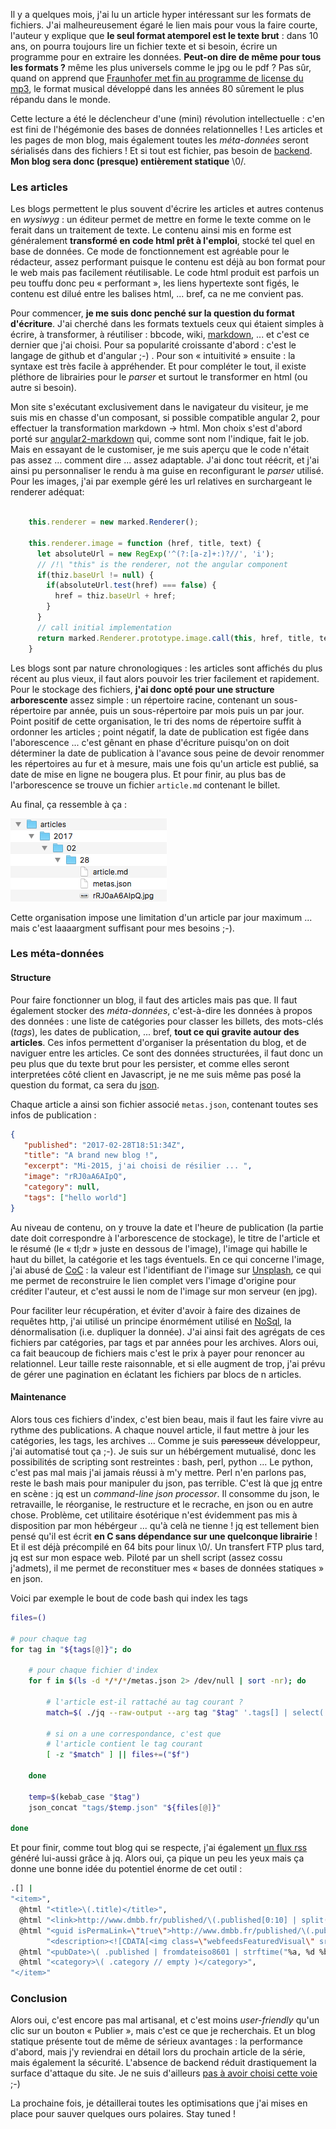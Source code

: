 Il y a quelques mois, j'ai lu un article hyper intéressant sur les formats de fichiers. J'ai malheureusement égaré le lien mais pour vous la faire courte, l'auteur y explique que **le seul format atemporel est le texte brut** : dans 10 ans, on pourra toujours lire un fichier texte et si besoin, écrire un programme pour en extraire les données. **Peut-on dire de même pour tous les formats ?** même les plus universels comme le jpg ou le pdf ? Pas sûr, quand on apprend que [Fraunhofer met fin au programme de license du mp3](http://www.numerama.com/tech/257967-le-mp3-est-mort-mais-vous-pouvez-toujours-en-ecouter.html), le format musical développé dans les années 80 sûrement le plus répandu dans le monde.

Cette lecture a été le déclencheur d'une (mini) révolution intellectuelle : c'en est fini de l'hégémonie des bases de données relationnelles ! Les articles et les pages de mon blog, mais également toutes les *méta-données* seront sérialisés dans des fichiers ! Et si tout est fichier, pas besoin de [backend](https://www.alticreation.com/difference-developpeur-front-end-et-developpeur-back-end/). **Mon blog sera donc (presque) entièrement statique** \0/.

### Les articles 

Les blogs permettent le plus souvent d'écrire les articles et autres contenus en *wysiwyg* : un éditeur permet de mettre en forme le texte comme on le ferait dans un traitement de texte. Le contenu ainsi mis en forme est généralement **transformé en code html prêt à l'emploi**, stocké tel quel en base de données. Ce mode de fonctionnement est agréable pour le rédacteur, assez performant puisque le contenu est déjà au bon format pour le web mais pas facilement réutilisable. Le code html produit est parfois un peu touffu donc peu «&nbsp;performant&nbsp;», les liens hypertexte sont figés, le contenu est dilué entre les balises html, ... bref, ca ne me convient pas.

Pour commencer, **je me suis donc penché sur la question du format d'écriture**. J'ai cherché dans les formats textuels ceux qui étaient simples à écrire, à transformer, à réutiliser : bbcode, wiki, [markdown](https://daringfireball.net/projects/markdown/syntax), ... et c'est ce dernier que j'ai choisi. Pour sa popularité croissante d'abord : c'est le langage de github et d'angular ;-) . Pour son « intuitivité » ensuite : la syntaxe est très facile à appréhender. Et pour compléter le tout, il existe pléthore de librairies pour le *parser* et surtout le transformer en html (ou autre si besoin).

Mon site s'exécutant exclusivement dans le navigateur du visiteur, je me suis mis en chasse d'un composant, si possible compatible angular 2, pour effectuer la transformation markdown -&gt; html. Mon choix s'est d'abord porté sur [angular2-markdown](https://github.com/dimpu/angular2-markdown) qui, comme sont nom l'indique, fait le job. Mais en essayant de le customiser, je me suis aperçu que le code n'était pas assez ... comment dire ... assez adaptable. J'ai donc tout réécrit, et j'ai ainsi pu personnaliser le rendu à ma guise en reconfigurant le *parser* utilisé. Pour les images, j'ai par exemple géré les url relatives en surchargeant le renderer adéquat:

```js

    this.renderer = new marked.Renderer();

    this.renderer.image = function (href, title, text) {
      let absoluteUrl = new RegExp('^(?:[a-z]+:)?//', 'i');
      // /!\ "this" is the renderer, not the angular component
      if(thiz.baseUrl != null) {
        if(absoluteUrl.test(href) === false) {
          href = thiz.baseUrl + href;
        }
      }
      // call initial implementation
      return marked.Renderer.prototype.image.call(this, href, title, text);
    }

```

Les blogs sont par nature chronologiques : les articles sont affichés du plus récent au plus vieux, il faut alors pouvoir les trier facilement et rapidement. Pour le stockage des fichiers, **j'ai donc opté pour une structure arborescente** assez simple : un répertoire racine, contenant un sous-répertoire par année, puis un sous-répertoire par mois puis un par jour. Point positif de cette organisation, le tri des noms de répertoire suffit à ordonner les articles ; point négatif, la date de publication est figée dans l'aborescence ... c'est gênant en phase d'écriture puisqu'on on doit déterminer la date de publication à l'avance sous peine de devoir renommer les répertoires au fur et à mesure, mais une fois qu'un article est publié, sa date de mise en ligne ne bougera plus. Et pour finir, au plus bas de l'arborescence se trouve un fichier `article.md` contenant le billet.

Au final, ça ressemble à ça :

![Structure des articles](structure_articles.png)

Cette organisation impose une limitation d'un article par jour maximum ... mais c'est laaaargment suffisant pour mes besoins ;-).

### Les méta-données

#### Structure

Pour faire fonctionner un blog, il faut des articles mais pas que. Il faut également stocker des *méta-données*, c'est-à-dire les données à propos des données : une liste de catégories pour classer les billets, des mots-clés (*tags*), les dates de publication, ... bref, **tout ce qui gravite autour des articles**. Ces infos permettent d'organiser la présentation du blog, et de naviguer entre les articles. Ce sont des données structurées, il faut donc un peu plus que du texte brut pour les persister, et comme elles seront interpretées côté client en Javascript, je ne me suis même pas posé la question du format, ca sera du [json](http://json.org). 

Chaque article a ainsi son fichier associé `metas.json`, contenant toutes ses infos de publication :

```json
{
   "published": "2017-02-28T18:51:34Z",
   "title": "A brand new blog !",
   "excerpt": "Mi-2015, j'ai choisi de résilier ... ",
   "image": "rRJ0aA6AIpQ",
   "category": null,
   "tags": ["hello world"]
}
```
Au niveau de contenu, on y trouve la date et l'heure de publication (la partie date doit correspondre à l'arborescence de stockage), le titre de l'article et le résumé (le « tl;dr » juste en dessous de l'image), l'image qui habille le haut du billet, la catégorie et les tags éventuels. En ce qui concerne l'image, j'ai abusé de [CoC](https://fr.wikipedia.org/wiki/Convention_plutôt_que_configuration) : la valeur est l'identifiant de l'image sur [Unsplash](http://unsplash.com), ce qui me permet de reconstruire le lien complet vers l'image d'origine pour créditer l'auteur, et c'est aussi le nom de l'image sur mon serveur (en jpg).

Pour faciliter leur récupération, et éviter d'avoir à faire des dizaines de requêtes http, j'ai utilisé un principe énormément utilisé en [NoSql](https://fr.wikipedia.org/wiki/NoSQL), la dénormalisation (i.e. dupliquer la donnée). J'ai ainsi fait des agrégats de ces fichiers par catégories, par tags et par années pour les archives. Alors oui, ca fait beaucoup de fichiers mais c'est le prix à payer pour renoncer au relationnel. Leur taille reste raisonnable, et si elle augment de trop, j'ai prévu de gérer une pagination en éclatant les fichiers par blocs de n articles.

#### Maintenance

Alors tous ces fichiers d'index, c'est bien beau, mais il faut les faire vivre au rythme des publications. A chaque nouvel article, il faut mettre à jour les catégories, les tags, les archives ... Comme je suis ~~paresseux~~ développeur, j'ai automatisé tout ça ;-). Je suis sur un hébérgement mutualisé, donc les possibilités de scripting sont restreintes : bash, perl, python ... Le python, c'est pas mal mais j'ai jamais réussi à m'y mettre. Perl n'en parlons pas, reste le bash mais pour manipuler du json, pas terrible. C'est là que [jq](https://stedolan.github.io/jq/) entre en scène : jq est un *command-line json processor*. Il consomme du json, le retravaille, le réorganise, le restructure et le recrache, en json ou en autre chose. Problème, cet utilitaire ésotérique n'est évidemment pas mis à disposition par mon hébérgeur ... qu'à celà ne tienne ! jq est tellement bien pensé qu'il est écrit **en C sans dépendance sur une quelconque librairie** ! Et il est déjà précompilé en 64 bits pour linux \0/. Un transfert FTP plus tard, jq est sur mon espace web. Piloté par un shell script (assez cossu j'admets), il me permet de reconstituer mes « bases de données statiques » en json.

Voici par exemple le bout de code bash qui index les tags

```bash
files=()

# pour chaque tag
for tag in "${tags[@]}"; do

    # pour chaque fichier d'index
    for f in $(ls -d */*/*/metas.json 2> /dev/null | sort -nr); do

		# l'article est-il rattaché au tag courant ?
		match=$( ./jq --raw-output --arg tag "$tag" '.tags[] | select(. == $tag)'  "$f" )
		
		# si on a une correspondance, c'est que
		# l'article contient le tag courant
		[ -z "$match" ] || files+=("$f")

    done

    temp=$(kebab_case "$tag")
    json_concat "tags/$temp.json" "${files[@]}"

done

```

Et pour finir, comme tout blog qui se respecte, j'ai également [un flux rss](http://dmbb.fr/articles/feed.xml) généré lui-aussi grâce à jq. Alors oui, ça pique un peu les yeux mais ça donne une bonne idée du potentiel énorme de cet outil :

```bash
.[] |
"<item>",
  @html "<title>\(.title)</title>",
  @html "<link>http://www.dmbb.fr/published/\(.published[0:10] | split("-") | join("/"))</link>",
  @html "<guid isPermaLink=\"true\">http://www.dmbb.fr/published/\(.published[0:10] | split("-") | join("/"))</guid>",
        "<description><![CDATA[<img class=\"webfeedsFeaturedVisual\" src=\"http://www.dmbb.fr/articles/\(.published[0:10] | split("-") | join("/"))/\(.image).jpg\" alt=\"post-image\" title=\"Image de l'article\">\(.excerpt)]]></description>",
  @html "<pubDate>\( .published | fromdateiso8601 | strftime("%a, %d %b %Y %k:%M:%S %z") )</pubDate>",
  @html "<category>\( .category // empty )</category>",
"</item>"
```

### Conclusion

Alors oui, c'est encore pas mal artisanal, et c'est moins *user-friendly* qu'un clic sur un bouton « Publier », mais c'est ce que je recherchais. Et un blog statique présente tout de même de sérieux avantages : la performance d'abord, mais j'y reviendrai en détail lors du prochain article de la série, mais également la sécurité. L'absence de backend réduit drastiquement la surface d'attaque du site. Je ne suis d'ailleurs [pas à avoir choisi cette voie](https://thehackerblog.com/the-unhackable-wordpress-blog-finding-security-in-the-static/index.html) ;-)

La prochaine fois, je détaillerai toutes les optimisations que j'ai mises en place pour sauver quelques ours polaires. Stay tuned !

